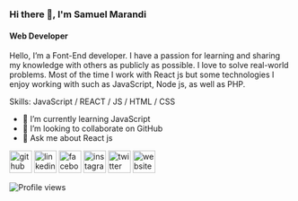 
### Hi there 👋, I'm Samuel Marandi
#### Web Developer


Hello, I’m a Font-End developer. I have a passion for learning and sharing my knowledge with others as publicly as possible. I love to solve real-world problems. Most of the time I work with React js but some technologies I enjoy working with such as JavaScript, Node js, as well as PHP.

Skills: JavaScript / REACT / JS / HTML / CSS

- 🌱 I’m currently learning JavaScript 
- 👯 I’m looking to collaborate on GitHub 
- 💬 Ask me about React js 


[<img src='https://cdn.jsdelivr.net/npm/simple-icons@3.0.1/icons/github.svg' alt='github' height='40'>](https://github.com/https://github.com/samuelMarandi22)  [<img src='https://cdn.jsdelivr.net/npm/simple-icons@3.0.1/icons/linkedin.svg' alt='linkedin' height='40'>](https://www.linkedin.com/in/#/)  [<img src='https://cdn.jsdelivr.net/npm/simple-icons@3.0.1/icons/facebook.svg' alt='facebook' height='40'>](https://www.facebook.com/https://www.facebook.com/samuel.marandi.77964)  [<img src='https://cdn.jsdelivr.net/npm/simple-icons@3.0.1/icons/instagram.svg' alt='instagram' height='40'>](https://www.instagram.com/#/)  [<img src='https://cdn.jsdelivr.net/npm/simple-icons@3.0.1/icons/twitter.svg' alt='twitter' height='40'>](https://twitter.com/#)  [<img src='https://cdn.jsdelivr.net/npm/simple-icons@3.0.1/icons/icloud.svg' alt='website' height='40'>](www.itlinn.com)  

![Profile views](https://gpvc.arturio.dev/https://github.com/samuelMarandi22)  
